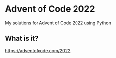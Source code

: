 # Advent of Code 2022

My solutions for Advent of Code 2022 using Python

## What is it?

<https://adventofcode.com/2022>
